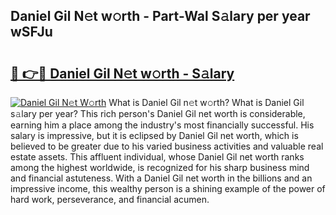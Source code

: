 ## Daniel Gil N𝚎t w𝚘rth - Part-Wal S𝚊lary per year wSFJu

# <h2><a href="http://gc4n2ll.nevu.top/?p=Daniel+Gil">🔗 👉🔴 Daniel Gil N𝚎t w𝚘rth - S𝚊lary</a></h2>

[![Daniel Gil N𝚎t W𝚘rth](https://i.imgur.com/Oavwk0R.jpeg)](http://gc4n2ll.nevu.top/?p=Daniel+Gil)
What is Daniel Gil n𝚎t w𝚘rth? What is Daniel Gil s𝚊lary per year?
This rich person's Daniel Gil net worth is considerable, earning him a place among the industry's most financially successful. His salary is impressive, but it is eclipsed by Daniel Gil net worth, which is believed to be greater due to his varied business activities and valuable real estate assets. This affluent individual, whose Daniel Gil net worth ranks among the highest worldwide, is recognized for his sharp business mind and financial astuteness. With a Daniel Gil net worth in the billions and an impressive income, this wealthy person is a shining example of the power of hard work, perseverance, and financial acumen.
